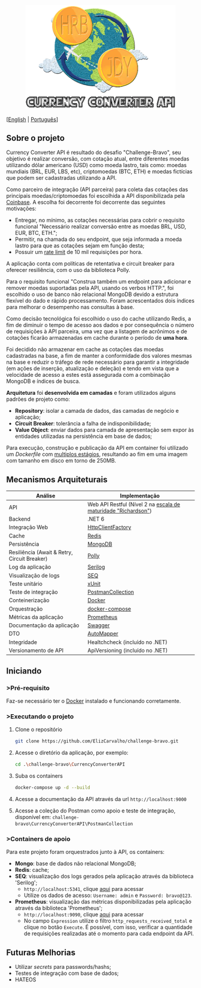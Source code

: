 <div align="center">
    <img src="https://github.com/ElizCarvalho/challenge-bravo/blob/develop/logo-currency_converter-v2.gif" alt="Currency Converter API" width="400" /> 
</div>

[[English](README.md) | [Português](README.pt.md)]

## Sobre o projeto
Currency Converter API é resultado do desafio "Challenge-Bravo", seu objetivo é realizar conversão, com cotação atual, entre diferentes moedas utilizando dólar americano (USD) como moeda lastro, tais como: moedas mundiais (BRL, EUR, LBS, etc), criptomoedas (BTC, ETH) e moedas fictícias que podem ser cadastradas utilizando a API.

Como parceiro de integração (API parceira) para coleta das cotações das principais moedas/criptomoedas foi escolhida a API disponibilizada pela [Coinbase](https://docs.cloud.coinbase.com/sign-in-with-coinbase/docs/api-exchange-rates). A escolha foi decorrente foi decorrente das seguintes motivações:
- Entregar, no mínimo, as cotações necessárias para cobrir o requisito funcional "Necessário realizar conversão entre as moedas BRL, USD, EUR, BTC, ETH."; 
- Permitir, na chamada do seu endpoint, que seja informada a moeda lastro para que as cotações sejam em função desta;
- Possuir um [rate limit](https://docs.cloud.coinbase.com/sign-in-with-coinbase/docs/rate-limiting) de 10 mil requisições por hora.

A aplicação conta com políticas de retentativa e circuit breaker para oferecer resiliência, com o uso da biblioteca Polly.

Para o requisito funcional "Construa também um endpoint para adicionar e remover moedas suportadas pela API, usando os verbos HTTP.", foi escolhido o uso de banco não relacional MongoDB devido a estrutura flexível do dado e rápido processamento. Foram acrescentados dois índices para melhorar o desempenho nas consultas à base.

Como decisão tecnológica foi escolhido o uso do cache utilizando Redis, a fim de diminuir o tempo de acesso aos dados e por consequência o número de requisições à API parceira, uma vez que a listagem de acrônimos e de cotações ficarão armazenadas em cache durante o período de **uma hora**. 

Foi decidido não armazenar em cache as cotações das moedas cadastradas na base, a fim de manter a conformidade dos valores mesmas na base e reduzir o tráfego de rede necessário para garantir a integridade (em ações de inserção, atualização e deleção) e tendo em vista que a velocidade de acesso a estes está assegurada com a combinação MongoDB e índices de busca.

**Arquitetura** foi **desenvolvida em camadas** e foram utilizados alguns padrões de projeto como:
- **Repository**: isolar a camada de dados, das camadas de negócio e aplicação;
- **Circuit Breaker**: tolerância a falha de indisponibilidade;
- **Value Object**: enviar dados para camada de apresentação sem expor às entidades utilizadas na persistência em base de dados;

Para execução, construção e publicação da API em container foi utilizado um *Dockerfile* com [multiplos estágios](https://docs.microsoft.com/pt-br/aspnet/core/host-and-deploy/docker/building-net-docker-images?view=aspnetcore-6.0), resultando ao fim em uma imagem com tamanho em disco em torno de 250MB.

## Mecanismos Arquiteturais
| Análise | Implementação |
| --- | --- |
| API | Web API Restful (Nível 2 na [escala de maturidade "Richardson"](https://boaglio.com/index.php/2016/11/03/modelo-de-maturidade-de-richardson-os-passos-para-a-gloria-do-rest/)) |
| Backend | .NET 6 |
| Integração Web | [HttpClientFactory](https://docs.microsoft.com/pt-br/dotnet/architecture/microservices/implement-resilient-applications/use-httpclientfactory-to-implement-resilient-http-requests) |
| Cache | [Redis](https://redis.io/docs/) |
| Persistência | [MongoDB](https://www.mongodb.com/docs/) |
| Resiliência (Await & Retry, Circuit Breaker) | [Polly](https://docs.microsoft.com/pt-br/dotnet/architecture/microservices/implement-resilient-applications/implement-http-call-retries-exponential-backoff-polly) |
| Log da aplicação | [Serilog](https://serilog.net/) |
| Visualização de logs | [SEQ](https://docs.datalust.co/docs) |
| Teste unitário | [xUnit](https://docs.microsoft.com/pt-br/dotnet/core/testing/unit-testing-with-dotnet-test) |
| Teste de integração | [PostmanCollection](https://learning.postman.com/docs/publishing-your-api/documenting-your-api/) |
| Conteinerização | [Docker](https://docs.docker.com/) |
| Orquestração | [docker-compose](https://docs.docker.com/compose/) |
| Métricas da aplicação | [Prometheus](https://prometheus.io/docs/instrumenting/clientlibs/) |
| Documentação da aplicação | [Swagger](https://swagger.io/docs/) |
| DTO | [AutoMapper](https://docs.automapper.org/en/stable/) |
| Integridade | Healtchcheck (incluído no .NET) |
| Versionamento de API | ApiVersioning (incluído no .NET) |


## Iniciando

### >Pré-requisito
Faz-se necessário ter o [Docker](https://docs.docker.com/get-docker/) instalado e funcionando corretamente.

### >Executando o projeto
1. Clone o repositório
   ```sh
   git clone https://github.com/ElizCarvalho/challenge-bravo.git
   ```
2. Acesse o diretório da aplicação, por exemplo:
   ```sh
   cd .\challenge-bravo\CurrencyConverterAPI
   ```
3. Suba os containers
    ```sh
    docker-compose up -d --build
    ````
4. Acesse a documentação da API através da url `http://localhost:9000`

5. Acesse a coleção do Postman como apoio e teste de integração, disponível em: `challenge-bravo\CurrencyConverterAPI\PostmanCollection`

### >Containers de apoio

Para este projeto foram orquestrados junto à API, os containers:
- **Mongo**: base de dados não relacional MongoDB;
- **Redis**: cache;
- **SEQ**: visualização dos logs gerados pela aplicação através da biblioteca 'Serilog';
  - `http://localhost:5341`, clique [aqui](http://localhost:5341) para acessar
  - Utilize os dados de acesso: `Username: admin` e `Password: bravo@123`.
- **Prometheus**: visualização das métricas disponibilizadas pela aplicação através da biblioteca 'Prometheus'; 
  - `http://localhost:9090`, clique [aqui](http://localhost:9090/graph) para acessar
  - No campo `Expression` utilize o filtro `http_requests_received_total` e clique no botão `Execute`. É possível, com isso, verificar a quantidade de requisições realizadas até o momento para cada endpoint da API.


## Futuras Melhorias
- Utilizar *secrets* para passwords/hashs;
- Testes de integração com base de dados;
- HATEOS
